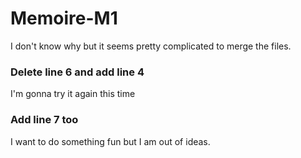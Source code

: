 # Memoire-M1

I don't know why but it seems pretty complicated to merge the files.
### Delete line 6 and add line 4
I'm gonna try it again this time

### Add line 7 too

I want to do something fun but I am out of ideas.